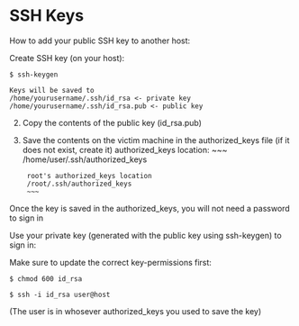 # SSH Keys

How to add your public SSH key to another host:

Create SSH key (on your host):
~~~
$ ssh-keygen

Keys will be saved to
/home/yourusername/.ssh/id_rsa <- private key
/home/yourusername/.ssh/id_rsa.pub <- public key

~~~

2. Copy the contents of the public key (id_rsa.pub)

3. Save the contents on the victim machine in the authorized_keys file (if it does not exist, create it)
	authorized_keys location:
		~~~
		/home/user/.ssh/authorized_keys
		
		root's authorized_keys location
		/root/.ssh/authorized_keys
		~~~

Once the key is saved in the authorized_keys, you will not need a password to sign in


Use your private key (generated with the public key using ssh-keygen) to sign in:

Make sure to update the correct key-permissions first:

~~~
$ chmod 600 id_rsa
~~~

~~~
$ ssh -i id_rsa user@host
~~~

(The user is in whosever authorized_keys you used to save the key)


